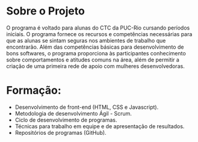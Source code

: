 # Sobre o Projeto
<p>
  O programa é voltado para alunas do CTC da PUC-Rio cursando períodos iniciais. O programa fornece os recursos e competências necessárias para que as alunas se sintam seguras nos ambientes de trabalho que encontrarão. Além das competências básicas para desenvolvimento de bons softwares, o programa proporciona às participantes conhecimento sobre comportamentos e atitudes comuns na área, além de permitir a criação de uma primeira rede de apoio com mulheres desenvolvedoras.
</p>

# Formação: 
<ul>
  <li>Desenvolvimento de front-end (HTML, CSS e Javascript).</li>
  <li>Metodologia de desenvolvimento Ágil - Scrum.</li>
  <li>Ciclo de desenvolvimento de programas.</li>
  <li>Técnicas para trabalho em equipe e de apresentação de resultados.</li>
  <li>Repositórios de programas (GitHub).</li>
</ul>
</p>

<!--

**Here are some ideas to get you started:**

🙋‍♀️ A short introduction - what is your organization all about?
🌈 Contribution guidelines - how can the community get involved?
👩‍💻 Useful resources - where can the community find your docs? Is there anything else the community should know?
🍿 Fun facts - what does your team eat for breakfast?
🧙 Remember, you can do mighty things with the power of [Markdown](https://docs.github.com/github/writing-on-github/getting-started-with-writing-and-formatting-on-github/basic-writing-and-formatting-syntax)
-->
